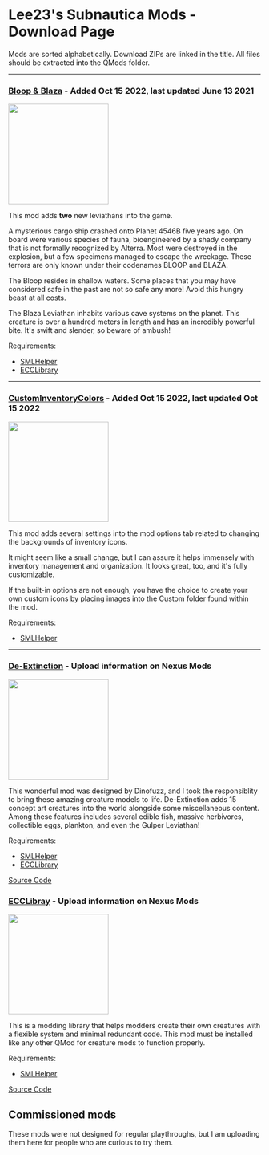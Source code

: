 # Lee23's Subnautica Mods - Download Page
Mods are sorted alphabetically. Download ZIPs are linked in the title. All files should be extracted into the QMods folder.

---

### [Bloop & Blaza](https://github.com/LeeTwentyThree/Lee23-SubnauticaMods/raw/main/Downloads/Socksfor1Monsters.zip) - Added Oct 15 2022, last updated June 13 2021
<div>
  <img src="https://raw.githubusercontent.com/LeeTwentyThree/Lee23-SubnauticaMods/main/Downloads/Thumbnails/Socksfor1Monsters.png" width=200px>
</div>

This mod adds **two** new leviathans into the game.

A mysterious cargo ship crashed onto Planet 4546B five years ago. On board were various species of fauna, bioengineered by a shady company that is not formally recognized by Alterra. Most were destroyed in the explosion, but a few specimens managed to escape the wreckage. These terrors are only known under their codenames BLOOP and BLAZA.

The Bloop resides in shallow waters. Some places that you may have considered safe in the past are not so safe any more! Avoid this hungry beast at all costs.

The Blaza Leviathan inhabits various cave systems on the planet. This creature is over a hundred meters in length and has an incredibly powerful bite. It's swift and slender, so beware of ambush!

Requirements:
- [SMLHelper](https://www.nexusmods.com/subnautica/mods/113)
- [ECCLibrary](https://www.nexusmods.com/subnautica/mods/619)

---

### [CustomInventoryColors](https://github.com/LeeTwentyThree/Lee23-SubnauticaMods/raw/main/Downloads/CustomInventoryColors.zip) - Added Oct 15 2022, last updated Oct 15 2022
<div>
  <img src="https://github.com/LeeTwentyThree/Lee23-SubnauticaMods/raw/main/Downloads/Thumbnails/CustomInventoryColors.png" width=200px>
</div>

This mod adds several settings into the mod options tab related to changing the backgrounds of inventory icons.

It might seem like a small change, but I can assure it helps immensely with inventory management and organization. It looks great, too, and it's fully customizable.

If the built-in options are not enough, you have the choice to create your own custom icons by placing images into the Custom folder found within the mod.

Requirements:
- [SMLHelper](https://www.nexusmods.com/subnautica/mods/113)

---

### [De-Extinction](https://www.nexusmods.com/subnautica/mods/640) - Upload information on Nexus Mods
<div>
  <img src="https://github.com/LeeTwentyThree/Lee23-SubnauticaMods/blob/main/Downloads/Thumbnails/DeExtinction.jpg" height=200px>
</div>

This wonderful mod was designed by Dinofuzz, and I took the responsiblity to bring these amazing creature models to life. De-Extinction adds 15 concept art creatures into the world alongside some miscellaneous content. Among these features includes several edible fish, massive herbivores, collectible eggs, plankton, and even the Gulper Leviathan!

Requirements:
- [SMLHelper](https://www.nexusmods.com/subnautica/mods/113)
- [ECCLibrary](https://www.nexusmods.com/subnautica/mods/619)

[Source Code](https://github.com/LeeTwentyThree/DeExtinction)

### [ECCLibray](https://www.nexusmods.com/subnautica/mods/619) - Upload information on Nexus Mods
<div>
  <img src="https://github.com/LeeTwentyThree/Lee23-SubnauticaMods/raw/main/Downloads/Thumbnails/ECCLibrary.png" width=200px>
</div>

This is a modding library that helps modders create their own creatures with a flexible system and minimal redundant code. This mod must be installed like any other QMod for creature mods to function properly.

Requirements:
- [SMLHelper](https://www.nexusmods.com/subnautica/mods/113)

[Source Code](https://github.com/LeeTwentyThree/ECCLibrary)

## Commissioned mods
These mods were not designed for regular playthroughs, but I am uploading them here for people who are curious to try them.
